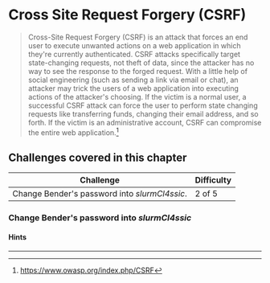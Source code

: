 # Cross Site Request Forgery (CSRF)

> Cross-Site Request Forgery (CSRF) is an attack that forces an end user to execute unwanted actions on a web application in which they're currently authenticated. CSRF attacks specifically target state-changing requests, not theft of data, since the attacker has no way to see the response to the forged request. With a little help of social engineering (such as sending a link via email or chat), an attacker may trick the users of a web application into executing actions of the attacker's choosing. If the victim is a normal user, a successful CSRF attack can force the user to perform state changing requests like transferring funds, changing their email address, and so forth. If the victim is an administrative account, CSRF can compromise the entire web application.[^1]

## Challenges covered in this chapter

| Challenge | Difficulty |
| --------- | ---------- |
| Change Bender's password into _slurmCl4ssic_. | 2 of 5 |

### Change Bender's password into _slurmCl4ssic_

#### Hints

----

[^1]: https://www.owasp.org/index.php/CSRF
